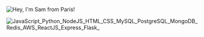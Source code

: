 ![Hey, I'm Sam from Paris!](https://pimp-my-readme.webapp.io/pimp-my-readme/sliding-text?emojis=1f916&text=Hey%252C%2520I%27m%2520Sam%2520from%2520Paris%21)

![JavaScript_Python_NodeJS_HTML_CSS_MySQL_PostgreSQL_MongoDB_Redis_AWS_ReactJS_Express_Flask_](https://pimp-my-readme.webapp.io/pimp-my-readme/technology?technology=JavaScript_Python_NodeJS_HTML_CSS_MySQL_PostgreSQL_MongoDB_Redis_AWS_ReactJS_Express_Flask_)
